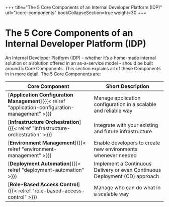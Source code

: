 +++
title="The 5 Core Components of an Internal Developer Platform (IDP)"
url="/core-components"
bookCollapseSection=true
weight=30
+++

# The 5 Core Components of an Internal Developer Platform (IDP)

An Internal Developer Platform (IDP) - whether it’s a home-made internal solution or a solution offered in an as-a-service model - should be built around 5 Core Components. This section explains all of these Components in  in more detail. The 5 Core Components are:

**Core Component** | **Short Description**
--- | ---
[**Application Configuration Management**]({{< relref "application-configuration-management" >}}) | Manage application configuration in a scalable and reliable way
[**Infrastructure Orchestration**]({{< relref "infrastructure-orchestration" >}}) | Integrate with your existing and future infrastructure
[**Environment Management**]({{< relref "environment-management" >}}) | Enable developers to create new environments whenever needed
[**Deployment Automation**]({{< relref "deployment-automation" >}}) | Implement a Continuous Delivery or even Continuous Deployment (CD) approach
[**Role-Based Access Control**]({{< relref "role-based-access-control" >}}) | Manage who can do what in a scalable way
